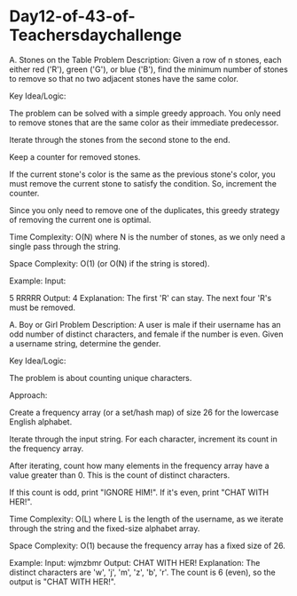 # Day12-of-43-of-Teachersdaychallenge
A. Stones on the Table
Problem Description: Given a row of n stones, each either red ('R'), green ('G'), or blue ('B'), find the minimum number of stones to remove so that no two adjacent stones have the same color.

Key Idea/Logic:

The problem can be solved with a simple greedy approach. You only need to remove stones that are the same color as their immediate predecessor.

Iterate through the stones from the second stone to the end.

Keep a counter for removed stones.

If the current stone's color is the same as the previous stone's color, you must remove the current stone to satisfy the condition. So, increment the counter.

Since you only need to remove one of the duplicates, this greedy strategy of removing the current one is optimal.

Time Complexity: O(N) where N is the number of stones, as we only need a single pass through the string.

Space Complexity: O(1) (or O(N) if the string is stored).

Example:
Input:

5
RRRRR
Output: 4
Explanation: The first 'R' can stay. The next four 'R's must be removed.

A. Boy or Girl
Problem Description: A user is male if their username has an odd number of distinct characters, and female if the number is even. Given a username string, determine the gender.

Key Idea/Logic:

The problem is about counting unique characters.

Approach:

Create a frequency array (or a set/hash map) of size 26 for the lowercase English alphabet.

Iterate through the input string. For each character, increment its count in the frequency array.

After iterating, count how many elements in the frequency array have a value greater than 0. This is the count of distinct characters.

If this count is odd, print "IGNORE HIM!". If it's even, print "CHAT WITH HER!".

Time Complexity: O(L) where L is the length of the username, as we iterate through the string and the fixed-size alphabet array.

Space Complexity: O(1) because the frequency array has a fixed size of 26.

Example:
Input: wjmzbmr
Output: CHAT WITH HER!
Explanation: The distinct characters are 'w', 'j', 'm', 'z', 'b', 'r'. The count is 6 (even), so the output is "CHAT WITH HER!".





